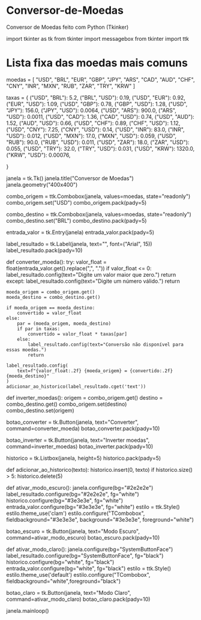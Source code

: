 # Conversor-de-Moedas
Conversor de Moedas feito com Python (Tkinker)

import tkinter as tk
from tkinter import messagebox
from tkinter import ttk

# Lista fixa das moedas mais comuns
moedas = [
    "USD", "BRL", "EUR", "GBP", "JPY", "ARS", "CAD", "AUD", "CHF", "CNY", "INR", "MXN", "RUB", "ZAR", "TRY", "KRW"
]


taxas = {
    ("USD", "BRL"): 5.2, ("BRL", "USD"): 0.19,
    ("USD", "EUR"): 0.92, ("EUR", "USD"): 1.09,
    ("USD", "GBP"): 0.78, ("GBP", "USD"): 1.28,
    ("USD", "JPY"): 156.0, ("JPY", "USD"): 0.0064,
    ("USD", "ARS"): 900.0, ("ARS", "USD"): 0.0011,
    ("USD", "CAD"): 1.36, ("CAD", "USD"): 0.74,
    ("USD", "AUD"): 1.52, ("AUD", "USD"): 0.66,
    ("USD", "CHF"): 0.89, ("CHF", "USD"): 1.12,
    ("USD", "CNY"): 7.25, ("CNY", "USD"): 0.14,
    ("USD", "INR"): 83.0, ("INR", "USD"): 0.012,
    ("USD", "MXN"): 17.0, ("MXN", "USD"): 0.059,
    ("USD", "RUB"): 90.0, ("RUB", "USD"): 0.011,
    ("USD", "ZAR"): 18.0, ("ZAR", "USD"): 0.055,
    ("USD", "TRY"): 32.0, ("TRY", "USD"): 0.031,
    ("USD", "KRW"): 1320.0, ("KRW", "USD"): 0.00076,
    
}

janela = tk.Tk()
janela.title("Conversor de Moedas")
janela.geometry("400x400")

combo_origem = ttk.Combobox(janela, values=moedas, state="readonly")
combo_origem.set("USD")
combo_origem.pack(pady=5)

combo_destino = ttk.Combobox(janela, values=moedas, state="readonly")
combo_destino.set("BRL")
combo_destino.pack(pady=5)

entrada_valor = tk.Entry(janela)
entrada_valor.pack(pady=5)

label_resultado = tk.Label(janela, text="", font=("Arial", 15))
label_resultado.pack(pady=10)

def converter_moeda():
    try:
        valor_float = float(entrada_valor.get().replace(",", "."))
        if valor_float <= 0:
            label_resultado.config(text="Digite um valor maior que zero.")
            return
    except:
        label_resultado.config(text="Digite um número válido.")
        return

    moeda_origem = combo_origem.get()
    moeda_destino = combo_destino.get()

    if moeda_origem == moeda_destino:
        convertido = valor_float
    else:
        par = (moeda_origem, moeda_destino)
        if par in taxas:
            convertido = valor_float * taxas[par]
        else:
            label_resultado.config(text="Conversão não disponível para essas moedas.")
            return

    label_resultado.config(
        text=f"{valor_float:.2f} {moeda_origem} = {convertido:.2f} {moeda_destino}"
    )
    adicionar_ao_historico(label_resultado.cget('text'))

def inverter_moedas():
    origem = combo_origem.get()
    destino = combo_destino.get()
    combo_origem.set(destino)
    combo_destino.set(origem)

botao_converter = tk.Button(janela, text="Converter", command=converter_moeda)
botao_converter.pack(pady=10)

botao_inverter = tk.Button(janela, text="Inverter moedas", command=inverter_moedas)
botao_inverter.pack(pady=10)

historico = tk.Listbox(janela, height=5)
historico.pack(pady=5)

def adicionar_ao_historico(texto):
    historico.insert(0, texto)
    if historico.size() > 5:
        historico.delete(5)

def ativar_modo_escuro():
    janela.configure(bg="#2e2e2e")
    label_resultado.configure(bg="#2e2e2e", fg="white")
    historico.configure(bg="#3e3e3e", fg="white")
    entrada_valor.configure(bg="#3e3e3e", fg="white")
    estilo = ttk.Style()
    estilo.theme_use('clam')
    estilo.configure("TCombobox", fieldbackground="#3e3e3e", background="#3e3e3e", foreground="white")

botao_escuro = tk.Button(janela, text="Modo Escuro", command=ativar_modo_escuro)
botao_escuro.pack(pady=10)

def ativar_modo_claro():
    janela.configure(bg="SystemButtonFace")
    label_resultado.configure(bg="SystemButtonFace", fg="black")
    historico.configure(bg="white", fg="black")
    entrada_valor.configure(bg="white", fg="black")
    estilo = ttk.Style()
    estilo.theme_use('default')
    estilo.configure("TCombobox", fieldbackground="white",foreground="black")

botao_claro = tk.Button(janela, text="Modo Claro", command=ativar_modo_claro)
botao_claro.pack(pady=10)


janela.mainloop()
